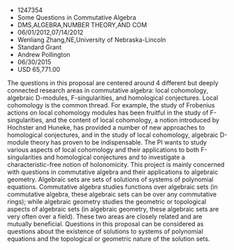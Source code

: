 
* 1247354
* Some Questions in Commutative Algebra
* DMS,ALGEBRA,NUMBER THEORY,AND COM
* 06/01/2012,07/14/2012
* Wenliang Zhang,NE,University of Nebraska-Lincoln
* Standard Grant
* Andrew Pollington
* 06/30/2015
* USD 65,771.00

The questions in this proposal are centered around 4 different but deeply
connected research areas in commutative algebra: local cohomology, algebraic
D-modules, F-singularities, and homological conjectures. Local cohomology is the
common thread. For example, the study of Frobenius actions on local cohomology
modules has been fruitful in the study of F-singularities, and the content of
local cohomology, a notion introduced by Hochster and Huneke, has provided a
number of new approaches to homological conjectures, and in the study of local
cohomology, algebraic D-module theory has proven to be indispensable. The PI
wants to study various aspects of local cohomology and their applications to
both F-singularities and homological conjectures and to investigate a
characteristic-free notion of holonomicity. This project is mainly concerned
with questions in commutative algebra and their applications to algebraic
geometry. Algebraic sets are sets of solutions of systems of polynomial
equations. Commutative algebra studies functions over algebraic sets (in
commutative algebra, these algebraic sets can be over any commutative rings);
while algebraic geometry studies the geometric or topological aspects of
algebraic sets (in algebraic geometry, these algebraic sets are very often over
a field). These two areas are closely related and are mutually beneficial.
Questions in this proposal can be considered as questions about the existence of
solutions to systems of polynomial equations and the topological or geometric
nature of the solution sets.
